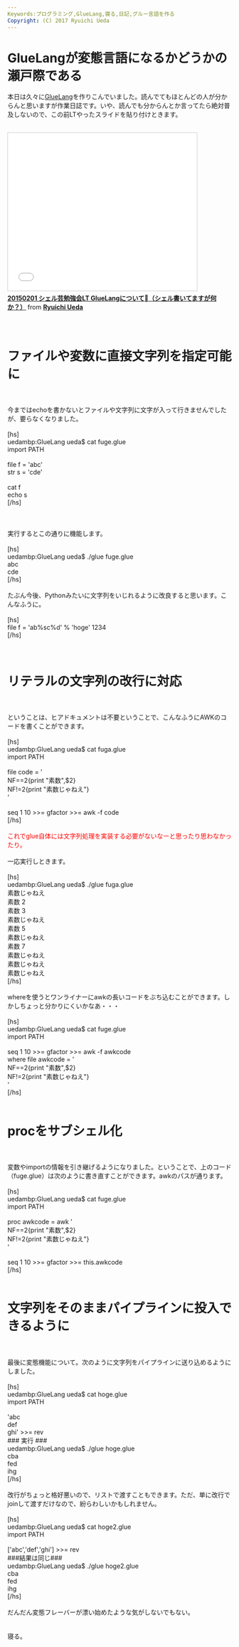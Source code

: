 ```yaml
---
Keywords:プログラミング,GlueLang,寝る,日記,グルー言語を作る
Copyright: (C) 2017 Ryuichi Ueda
---
```


# GlueLangが変態言語になるかどうかの瀬戸際である
本日は久々に<a href="https://github.com/ryuichiueda/GlueLang" target="_blank">GlueLang</a>を作りこんでいました。読んでてもほとんどの人が分からんと思いますが作業日誌です。いや、読んでも分からんとか言ってたら絶対普及しないので、この前LTやったスライドを貼り付けときます。<br />
<br />
<iframe src="//www.slideshare.net/slideshow/embed_code/44124260" width="425" height="355" frameborder="0" marginwidth="0" marginheight="0" scrolling="no" style="border:1px solid #CCC; border-width:1px; margin-bottom:5px; max-width: 100%;" allowfullscreen> </iframe> <div style="margin-bottom:5px"> <strong> <a href="//www.slideshare.net/ryuichiueda/20150201-gluelang-lt" title="20150201 シェル芸勉強会LT GlueLangについて（シェル書いてますが何か？）" target="_blank">20150201 シェル芸勉強会LT GlueLangについて（シェル書いてますが何か？）</a> </strong> from <strong><a href="//www.slideshare.net/ryuichiueda" target="_blank">Ryuichi Ueda</a></strong> </div><br />
<br />
<h1>ファイルや変数に直接文字列を指定可能に</h1><br />
<br />
今まではechoを書かないとファイルや文字列に文字が入って行きませんでしたが、要らなくなりました。<br />
<br />
[hs]<br />
uedambp:GlueLang ueda$ cat fuge.glue <br />
import PATH<br />
<br />
file f = 'abc'<br />
str s = 'cde'<br />
<br />
cat f<br />
echo s<br />
[/hs]<br />
<br />
<!--more--><br />
<br />
実行するとこの通りに機能します。<br />
<br />
[hs]<br />
uedambp:GlueLang ueda$ ./glue fuge.glue <br />
abc<br />
cde<br />
[/hs]<br />
<br />
たぶん今後、Pythonみたいに文字列をいじれるように改良すると思います。こんなふうに。<br />
<br />
[hs]<br />
file f = 'ab%sc%d' % 'hoge' 1234<br />
[/hs]<br />
<br />
<br />
<h1>リテラルの文字列の改行に対応</h1><br />
<br />
ということは、ヒアドキュメントは不要ということで、こんなふうにAWKのコードを書くことができます。<br />
<br />
[hs]<br />
uedambp:GlueLang ueda$ cat fuga.glue <br />
import PATH<br />
<br />
file code = '<br />
	NF==2{print &quot;素数&quot;,$2}<br />
	NF!=2{print &quot;素数じゃねえ&quot;}<br />
'<br />
<br />
seq 1 10 &gt;&gt;= gfactor &gt;&gt;= awk -f code<br />
[/hs]<br />
<br />
<span style="color:red">これでglue自体には文字列処理を実装する必要がないなーと思ったり思わなかったり。</span><br />
<br />
一応実行しときます。<br />
<br />
[hs]<br />
uedambp:GlueLang ueda$ ./glue fuga.glue <br />
素数じゃねえ<br />
素数 2<br />
素数 3<br />
素数じゃねえ<br />
素数 5<br />
素数じゃねえ<br />
素数 7<br />
素数じゃねえ<br />
素数じゃねえ<br />
素数じゃねえ<br />
[/hs]<br />
<br />
whereを使うとワンライナーにawkの長いコードをぶち込むことができます。しかしちょっと分かりにくいかなあ・・・<br />
<br />
[hs]<br />
uedambp:GlueLang ueda$ cat fuge.glue <br />
import PATH<br />
<br />
seq 1 10 &gt;&gt;= gfactor &gt;&gt;= awk -f awkcode<br />
	where file awkcode = '<br />
		NF==2{print &quot;素数&quot;,$2}<br />
		NF!=2{print &quot;素数じゃねえ&quot;}<br />
		'<br />
[/hs]<br />
<br />
<h1>procをサブシェル化</h1><br />
<br />
変数やimportの情報を引き継げるようになりました。ということで、上のコード（fuge.glue）は次のように書き直すことができます。awkのパスが通ります。<br />
<br />
[hs]<br />
uedambp:GlueLang ueda$ cat fuge.glue <br />
import PATH<br />
<br />
proc awkcode = awk '<br />
	NF==2{print &quot;素数&quot;,$2}<br />
	NF!=2{print &quot;素数じゃねえ&quot;}<br />
	'<br />
<br />
seq 1 10 &gt;&gt;= gfactor &gt;&gt;= this.awkcode<br />
[/hs]<br />
<br />
<h1>文字列をそのままパイプラインに投入できるように</h1><br />
<br />
最後に変態機能について。次のように文字列をパイプラインに送り込めるようにしました。<br />
<br />
[hs]<br />
uedambp:GlueLang ueda$ cat hoge.glue <br />
import PATH<br />
<br />
'abc<br />
def<br />
ghi' &gt;&gt;= rev<br />
### 実行 ###<br />
uedambp:GlueLang ueda$ ./glue hoge.glue <br />
cba<br />
fed<br />
ihg<br />
[/hs]<br />
<br />
改行がちょっと格好悪いので、リストで渡すこともできます。ただ、単に改行でjoinして渡すだけなので、紛らわしいかもしれません。<br />
<br />
[hs]<br />
uedambp:GlueLang ueda$ cat hoge2.glue <br />
import PATH<br />
<br />
['abc','def','ghi'] &gt;&gt;= rev<br />
###結果は同じ###<br />
uedambp:GlueLang ueda$ ./glue hoge2.glue <br />
cba<br />
fed<br />
ihg<br />
[/hs]<br />
<br />
だんだん変態フレーバーが漂い始めたような気がしないでもない。<br />
<br />
<br />
寝る。
